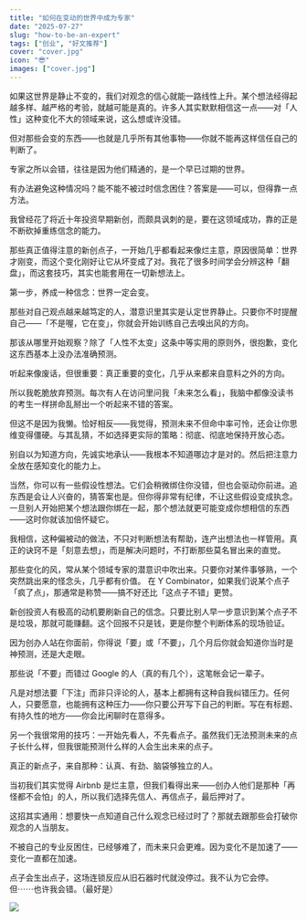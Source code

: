 ```yaml
---
title: "如何在变动的世界中成为专家"
date: "2025-07-27"
slug: "how-to-be-an-expert"
tags: ["创业", "好文推荐"]
cover: "cover.jpg"
icon: "😎"
images: ["cover.jpg"]
---
```

如果这世界是静止不变的，我们对观念的信心就能一路线性上升。某个想法经得起越多样、越严格的考验，就越可能是真的。许多人其实默默相信这一点——对「人性」这种变化不大的领域来说，这么想或许没错。



但对那些会变的东西——也就是几乎所有其他事物——你就不能再这样信任自己的判断了。



专家之所以会错，往往是因为他们精通的，是一个早已过期的世界。



有办法避免这种情况吗？能不能不被过时信念困住？答案是——可以，但得靠一点方法。



我曾经花了将近十年投资早期新创，而颇具讽刺的是，要在这领域成功，靠的正是不断砍掉重练信念的能力。



那些真正值得注意的新创点子，一开始几乎都看起来像烂主意，原因很简单：世界才刚变，而这个变化刚好让它从坏变成了对。我花了很多时间学会分辨这种「翻盘」，而这套技巧，其实也能套用在一切新想法上。



第一步，养成一种信念：世界一定会变。



那些对自己观点越来越笃定的人，潜意识里其实是认定世界静止。只要你不时提醒自己——「不是喔，它在变」，你就会开始训练自己去嗅出风的方向。



那该从哪里开始观察？除了「人性不太变」这条中等实用的原则外，很抱歉，变化这东西基本上没办法准确预测。



听起来像废话，但很重要：真正重要的变化，几乎从来都来自意料之外的方向。



所以我乾脆放弃预测。每次有人在访问里问我「未来怎么看」，我脑中都像没读书的考生一样拼命乱掰出一个听起来不错的答案。



但这不是因为我懒。恰好相反——我觉得，预测未来不但命中率可怜，还会让你思维变得僵硬。与其乱猜，不如选择更实际的策略：彻底、彻底地保持开放心态。



别自以为知道方向，先诚实地承认——我根本不知道哪边才是对的。然后把注意力全放在感知变化的能力上。



当然，你可以有一些假设性想法。它们会稍微绑住你没错，但也会驱动你前进。追东西是会让人兴奋的，猜答案也是。但你得非常有纪律，不让这些假设变成执念。
一旦别人开始把某个想法跟你绑在一起，那个想法就更可能变成你想相信的东西——这时你就该加倍怀疑它。



我相信，这种偏被动的做法，不只对判断想法有帮助，连产出想法也一样管用。真正的诀窍不是「刻意去想」，而是解决问题时，不打断那些莫名冒出来的直觉。



那些变化的风，常从某个领域专家的潜意识中吹出来。只要你对某件事够熟，一个突然跳出来的怪念头，几乎都有价值。
在 Y Combinator，如果我们说某个点子「疯了点」，那通常是称赞——搞不好还比「这点子不错」更赞。



新创投资人有极高的动机要刷新自己的信念。只要比别人早一步意识到某个点子不是垃圾，那就可能赚翻。这个回报不只是钱，更是你整个判断体系的现场验证。



因为创办人站在你面前，你得说「要」或「不要」，几个月后你就会知道你当时是神预测，还是大走眼。



那些说「不要」而错过 Google 的人（真的有几个），这笔帐会记一辈子。



凡是对想法要「下注」而非只评论的人，基本上都拥有这种自我纠错压力。任何人，只要愿意，也能拥有这种压力——你只要公开写下自己的判断。写在有标题、有持久性的地方——你会比闲聊时在意得多。



另一个我很常用的技巧：一开始先看人，不先看点子。虽然我们无法预测未来的点子长什么样，但我很能预测什么样的人会生出未来的点子。



真正的新点子，来自那种：认真、有劲、脑袋够独立的人。



当初我们其实觉得 Airbnb 是烂主意，但我们看得出来——创办人他们是那种「再怪都不会怕」的人，所以我们选择先信人、再信点子，最后押对了。



这招其实通用：想要快一点知道自己什么观念已经过时了？那就去跟那些会打破你观念的人当朋友。



不被自己的专业反困住，已经够难了，而未来只会更难。因为变化不是加速了——变化一直都在加速。



点子会生出点子，这场连锁反应从旧石器时代就没停过。我不认为它会停。
但⋯⋯也许我会错。（最好是）




![](https://prod-files-secure.s3.us-west-2.amazonaws.com/112d0858-5090-4d34-a606-b75eb8d65fd2/46476355-9cf3-4e99-9b7a-3531bc426380/1000202064.png?X-Amz-Algorithm=AWS4-HMAC-SHA256&X-Amz-Content-Sha256=UNSIGNED-PAYLOAD&X-Amz-Credential=ASIAZI2LB466YK2WUUTX%2F20250802%2Fus-west-2%2Fs3%2Faws4_request&X-Amz-Date=20250802T144850Z&X-Amz-Expires=3600&X-Amz-Security-Token=IQoJb3JpZ2luX2VjENn%2F%2F%2F%2F%2F%2F%2F%2F%2F%2FwEaCXVzLXdlc3QtMiJHMEUCIA4hWwPxxA0R3o4RmpkGmB3ZGjn4v374DwPX3TsFtO5TAiEAww5Lxk3YFMZKqsUSLt%2Fg406V8Z9ZXJdWy%2Fd%2BnYtMJ98q%2FwMIEhAAGgw2Mzc0MjMxODM4MDUiDGPwenpjvv73xeSVVyrcAx72MApVd1KnCr8C0Ozjx2K7pHU7VAY3WJpreOJTXLYWDV4Bbo3seFBuU4NT7viiibQPlOljhI0bOP39q3iIZGMicC68SP%2BZxu0%2BZdyYTMZlPc3ohuj8PLwb%2BAbi7DLm5fNNIRmxrm8TrW9dwXuL%2FXdhpoGXb%2FfRlW4mCruxzKpeuDmoxciGwavaweMQkkbcqW1CtfPgjADLsEsF0M4N%2Fenr4WuKbb3etNXEWkpL%2BfBFHsPGAzPgnCzjH89wnBBpGxizEtih01DLisOvYOho17oeS8oOxfzK07OIrF9ABIYKg00PYMqii1i93SXLsVV8EauOMci%2Fv5U50f5wIwUAHGgcKtD8Vu3e5BKg%2F53fljcrJz5qt5eTGd4HCcoPRz2G0xf9y6HNPU9IM1PuCYp3QhiWK%2BfTrpgMPwGnV8OyRn4SV7m4xRza1Sj%2FSxTF6nwfBhHGSZ6LoXQ%2BYr1MKg67mhMoezM8IbEIX6O400RgD%2Bqly7IoCzzUJMauU%2BiINrvb2ekQIoWhlzHuN%2FtuuqQK%2BOUyRq5IYOJps2TeVYsv0GYERTjg7Ves484Q9S1zmeVLJZOt6PcTKnl5goSHy16xLDeCrJp3%2FZAhkD%2FcrsPtkCuhYF7JYgQI%2BOGWRxxZMK2mt8QGOqUBZBGRYWiJqppLsnJpi0%2FlbFl6D2qLUEC2NCdOUgLaJHf%2BL%2BmDH2qhRi5BLk51daTbmu7dKbQ9yUP%2FeGKRBEwuBRmKS6gM39T2bRV2OSlvviHGbOtsXIHAtQDQFysZWRwOin8cgq7yy%2BfP83h1Hhe8z62Ed00vHXD9ttE%2BNq4IE4JsmRtRxXHHBED9PkmpNOAqKoTAiAbo%2BIPBriZ8fdbOgBv%2FfAzX&X-Amz-Signature=2c19d02f60a342d75584faac1f5fe8ea810568350889d7bd503f3085f8ed4ddf&X-Amz-SignedHeaders=host&x-amz-checksum-mode=ENABLED&x-id=GetObject)

